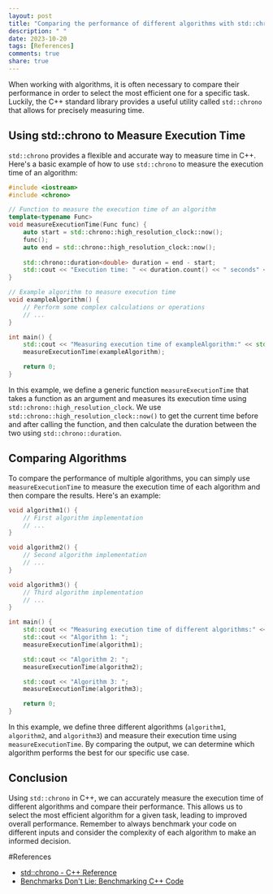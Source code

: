 ```yaml
---
layout: post
title: "Comparing the performance of different algorithms with std::chrono"
description: " "
date: 2023-10-20
tags: [References]
comments: true
share: true
---
```


When working with algorithms, it is often necessary to compare their performance in order to select the most efficient one for a specific task. Luckily, the C++ standard library provides a useful utility called `std::chrono` that allows for precisely measuring time.

## Using std::chrono to Measure Execution Time

`std::chrono` provides a flexible and accurate way to measure time in C++. Here's a basic example of how to use `std::chrono` to measure the execution time of an algorithm:

```cpp
#include <iostream>
#include <chrono>

// Function to measure the execution time of an algorithm
template<typename Func>
void measureExecutionTime(Func func) {
    auto start = std::chrono::high_resolution_clock::now();
    func();
    auto end = std::chrono::high_resolution_clock::now();
    
    std::chrono::duration<double> duration = end - start;
    std::cout << "Execution time: " << duration.count() << " seconds" << std::endl;
}

// Example algorithm to measure execution time
void exampleAlgorithm() {
    // Perform some complex calculations or operations
    // ...
}

int main() {
    std::cout << "Measuring execution time of exampleAlgorithm:" << std::endl;
    measureExecutionTime(exampleAlgorithm);

    return 0;
}
```

In this example, we define a generic function `measureExecutionTime` that takes a function as an argument and measures its execution time using `std::chrono::high_resolution_clock`. We use `std::chrono::high_resolution_clock::now()` to get the current time before and after calling the function, and then calculate the duration between the two using `std::chrono::duration`.

## Comparing Algorithms

To compare the performance of multiple algorithms, you can simply use `measureExecutionTime` to measure the execution time of each algorithm and then compare the results. Here's an example:

```cpp
void algorithm1() {
    // First algorithm implementation
    // ...
}

void algorithm2() {
    // Second algorithm implementation
    // ...
}

void algorithm3() {
    // Third algorithm implementation
    // ...
}

int main() {
    std::cout << "Measuring execution time of different algorithms:" << std::endl;
    std::cout << "Algorithm 1: ";
    measureExecutionTime(algorithm1);

    std::cout << "Algorithm 2: ";
    measureExecutionTime(algorithm2);

    std::cout << "Algorithm 3: ";
    measureExecutionTime(algorithm3);

    return 0;
}
```

In this example, we define three different algorithms (`algorithm1`, `algorithm2`, and `algorithm3`) and measure their execution time using `measureExecutionTime`. By comparing the output, we can determine which algorithm performs the best for our specific use case.

## Conclusion

Using `std::chrono` in C++, we can accurately measure the execution time of different algorithms and compare their performance. This allows us to select the most efficient algorithm for a given task, leading to improved overall performance. Remember to always benchmark your code on different inputs and consider the complexity of each algorithm to make an informed decision.

#References
- [std::chrono - C++ Reference](https://en.cppreference.com/w/cpp/chrono)
- [Benchmarks Don't Lie: Benchmarking C++ Code](https://www.pluralsight.com/guides/benchmarking-cpp-code)
